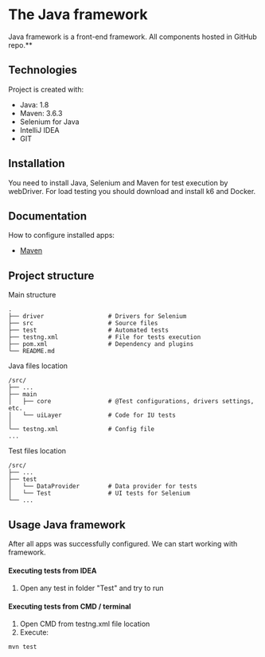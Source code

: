 # The Java framework

Java framework is a front-end framework. All components hosted in GitHub repo.**

## Technologies
Project is created with:
* Java: 1.8
* Maven: 3.6.3
* Selenium for Java
* IntelliJ IDEA 
* GIT

## Installation

You need to install Java, Selenium and Maven for test execution by webDriver.
For load testing you should download and install k6 and Docker.

## Documentation
How to configure installed apps:
- [Maven](https://maven.apache.org/) 

## Project structure

Main structure

```
.
├── driver                  # Drivers for Selenium
├── src                     # Source files
├── test                    # Automated tests
├── testng.xml              # File for tests execution
├── pom.xml                 # Dependency and plugins
└── README.md

```

Java files location

```
/src/
├── ...
├── main                    
│   ├── core          	    # @Test configurations, drivers settings, etc.
│   └── uiLayer             # Code for IU tests
│                   
└── testng.xml              # Сonfig file
...
```

Test files location

```
/src/
├── ...
├── test                    
│   └── DataProvider        # Data provider for tests
│   └── Test                # UI tests for Selenium
└── ...
```

## Usage Java framework
After all apps was successfully configured. We can start working with framework.
#### Executing tests from IDEA 
   1. Open any test in folder "Test" and try to run
#### Executing tests from CMD / terminal
   1. Open CMD from testng.xml file location
   2. Execute:
   ```
   mvn test
   ```